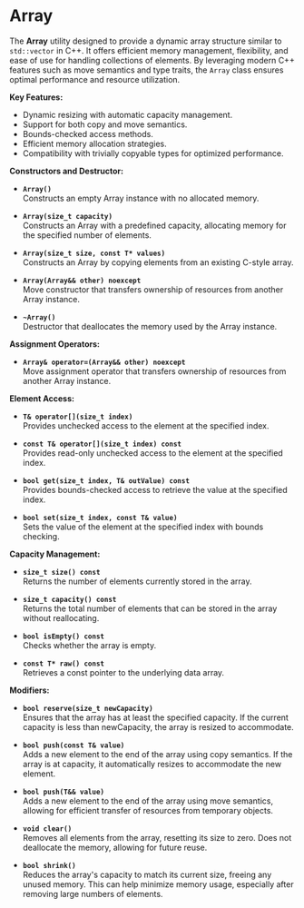 # Array

The **Array** utility designed to provide a dynamic array structure similar to `std::vector` in C++. It offers efficient memory management, flexibility, and ease of use for handling collections of elements. By leveraging modern C++ features such as move semantics and type traits, the `Array` class ensures optimal performance and resource utilization.

**Key Features:**
- Dynamic resizing with automatic capacity management.
- Support for both copy and move semantics.
- Bounds-checked access methods.
- Efficient memory allocation strategies.
- Compatibility with trivially copyable types for optimized performance.

**Constructors and Destructor:**

* **`Array()`**\
Constructs an empty Array instance with no allocated memory.

* **`Array(size_t capacity)`**\
Constructs an Array with a predefined capacity, allocating memory for the specified number of elements.

* **`Array(size_t size, const T* values)`**\
Constructs an Array by copying elements from an existing C-style array.

* **`Array(Array&& other) noexcept`**\
Move constructor that transfers ownership of resources from another Array instance.

* **`~Array()`**\
Destructor that deallocates the memory used by the Array instance.

**Assignment Operators:**

* **`Array& operator=(Array&& other) noexcept`**\
Move assignment operator that transfers ownership of resources from another Array instance.

**Element Access:**

* **`T& operator[](size_t index)`**\
Provides unchecked access to the element at the specified index.

* **`const T& operator[](size_t index) const`**\
Provides read-only unchecked access to the element at the specified index.

* **`bool get(size_t index, T& outValue) const`**\
Provides bounds-checked access to retrieve the value at the specified index.

* **`bool set(size_t index, const T& value)`**\
Sets the value of the element at the specified index with bounds checking.

**Capacity Management:**

* **`size_t size() const`**\
Returns the number of elements currently stored in the array.

* **`size_t capacity() const`**\
Returns the total number of elements that can be stored in the array without reallocating.

* **`bool isEmpty() const`**\
Checks whether the array is empty.

* **`const T* raw() const`**\
Retrieves a const pointer to the underlying data array.

**Modifiers:**

* **`bool reserve(size_t newCapacity)`**\
Ensures that the array has at least the specified capacity. If the current capacity is less than newCapacity, the array is resized to accommodate.

* **`bool push(const T& value)`**\
Adds a new element to the end of the array using copy semantics. If the array is at capacity, it automatically resizes to accommodate the new element.

* **`bool push(T&& value)`**\
Adds a new element to the end of the array using move semantics, allowing for efficient transfer of resources from temporary objects.

* **`void clear()`**\
Removes all elements from the array, resetting its size to zero. Does not deallocate the memory, allowing for future reuse.

* **`bool shrink()`**\
Reduces the array's capacity to match its current size, freeing any unused memory. This can help minimize memory usage, especially after removing large numbers of elements.
